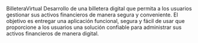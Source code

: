 BilleteraVirtual
Desarrollo de una billetera digital que permita a los usuarios gestionar sus activos financieros de manera segura y conveniente. El objetivo es entregar una aplicación funcional, segura y fácil de usar que proporcione a los usuarios una solución confiable para administrar sus activos financieros de manera digital.
